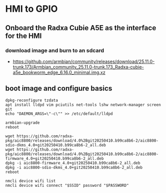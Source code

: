 # HMI to GPIO

## Onboard the Radxa Cubie A5E as the interface for the HMI

### download image and burn to an sdcard
- https://github.com/armbian/community/releases/download/25.11.0-trunk.173/Armbian_community_25.11.0-trunk.173_Radxa-cubie-a5e_bookworm_edge_6.16.0_minimal.img.xz

## boot image and configure basics
```
dpkg-reconfigure tzdata
apt install lldpd vim pciutils net-tools lshw network-manager screen git
echo "DAEMON_ARGS=\"-c\"" >> /etc/default/lldpd

armbian-upgrade
reboot

wget https://github.com/radxa-pkg/aic8800/releases/download/4.0%2Bgit20250410.b99ca8b6-2/aic8800-sdio-dkms_4.0+git20250410.b99ca8b6-2_all.deb
wget https://github.com/radxa-pkg/aic8800/releases/download/4.0%2Bgit20250410.b99ca8b6-2/aic8800-firmware_4.0+git20250410.b99ca8b6-2_all.deb
dpkg -i aic8800-firmware_4.0+git20250410.b99ca8b6-2_all.deb 
dpkg -i aic8800-sdio-dkms_4.0+git20250410.b99ca8b6-2_all.deb
reboot

nmcli device wifi list
nmcli device wifi connect "$SSID" password "$PASSWORD"
```
